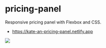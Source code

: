 # pricing-panel
Responsive pricing panel with Flexbox and CSS.
* https://kate-an-pricing-panel.netlify.app

![](https://i.gyazo.com/b9b636e2c9060308365f26253d321cb9.png)

